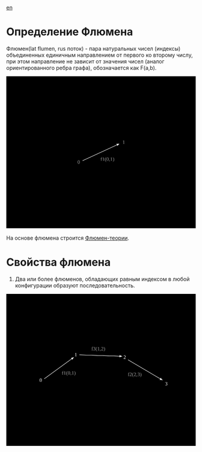 [en](../en/flumen.md)

# Определение Флюмена

Флюмен(lat flumen, rus поток) - пара натуральных чисел (индексы) объединенных единичным 
направлением от первого ко второму числу, при этом направление не зависит от значения 
чисел (аналог ориентированного ребра графа), обозначается как F(a,b). 

![](../images/f1.svg)

На основе флюмена строится [Флюмен-теории](README.md).

# Свойства флюмена

1. Два или более флюменов, обладающих равным индексом в любой конфигурации образуют последовательность.

![](../images/f1f2f3.svg)

